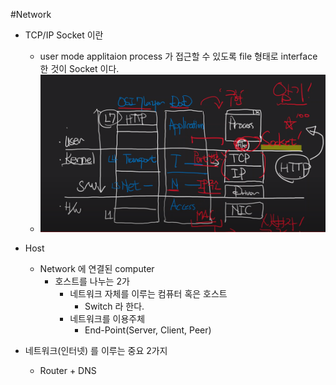 #Network

* TCP/IP Socket 이란
  * user mode applitaion process 가 접근할 수 있도록 file 형태로 interface 한 것이 Socket 이다.
  * ![img.png](img.png)

* Host
  * Network 에 연결된 computer
    * 호스트를 나누는 2가
      * 네트워크 자체를 이루는 컴퓨터 혹은 호스트
        * Switch 라 한다.
      * 네트워크를 이용주체
        * End-Point(Server, Client, Peer)
* 네트워크(인터넷) 를 이루는 중요 2가지
  * Router + DNS
